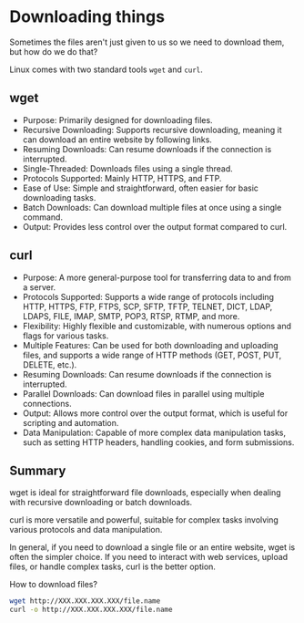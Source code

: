 # Downloading things 

Sometimes the files aren't just given to us so we need to download them, but how do we do that? 

Linux comes with two standard tools `wget` and `curl`. 

## wget

* Purpose: Primarily designed for downloading files.
* Recursive Downloading: Supports recursive downloading, meaning it can download an entire website by following links.
* Resuming Downloads: Can resume downloads if the connection is interrupted.
* Single-Threaded: Downloads files using a single thread.
* Protocols Supported: Mainly HTTP, HTTPS, and FTP.
* Ease of Use: Simple and straightforward, often easier for basic downloading tasks.
* Batch Downloads: Can download multiple files at once using a single command.
* Output: Provides less control over the output format compared to curl.


## curl

* Purpose: A more general-purpose tool for transferring data to and from a server.
* Protocols Supported: Supports a wide range of protocols including HTTP, HTTPS, FTP, FTPS, SCP, SFTP, TFTP, TELNET, DICT, LDAP, LDAPS, FILE, IMAP, SMTP, POP3, RTSP, RTMP, and more.
* Flexibility: Highly flexible and customizable, with numerous options and flags for various tasks.
* Multiple Features: Can be used for both downloading and uploading files, and supports a wide range of HTTP methods (GET, POST, PUT, DELETE, etc.).
* Resuming Downloads: Can resume downloads if the connection is interrupted.
* Parallel Downloads: Can download files in parallel using multiple connections.
* Output: Allows more control over the output format, which is useful for scripting and automation.
* Data Manipulation: Capable of more complex data manipulation tasks, such as setting HTTP headers, handling cookies, and form submissions.

## Summary

wget is ideal for straightforward file downloads, especially when dealing with recursive downloading or batch downloads.

curl is more versatile and powerful, suitable for complex tasks involving various protocols and data manipulation.

In general, if you need to download a single file or an entire website, wget is often the simpler choice. If you need to interact with web services, upload files, or handle complex tasks, curl is the better option.

How to download files? 

```bash
wget http://XXX.XXX.XXX.XXX/file.name
curl -o http://XXX.XXX.XXX.XXX/file.name
```